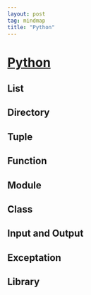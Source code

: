 ```yaml
---
layout: post
tag: mindmap
title: "Python"
---
```


# [Python](./python.html)


## List
## Directory
## Tuple
## Function
## Module
## Class
## Input and Output
## Exceptation
## Library
## 